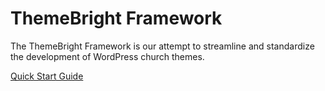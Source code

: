 # ThemeBright Framework

The ThemeBright Framework is our attempt to streamline and standardize the development of WordPress church themes.

<a href="https://themebright.com/kb/themebright-framework-quick-start-guide/" class="btn" target="_blank"><span class="octicon octicon-book"></span> Quick Start Guide</a>
